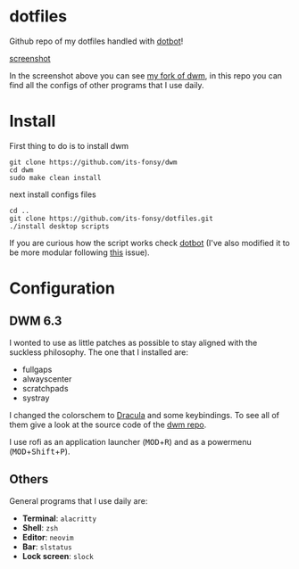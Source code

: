 # dotfiles
Github repo of my dotfiles handled with [dotbot](https://github.com/anishathalye/dotbot)!

[screenshot](screenshot.png)

In the screenshot above you can see [my fork of dwm](https://github.com/its-fonsy/dwm),
in this repo you can find all the configs of other programs that I use daily.

# Install

First thing to do is to install dwm

	git clone https://github.com/its-fonsy/dwm
	cd dwm
	sudo make clean install

next install configs files 

	cd ..
	git clone https://github.com/its-fonsy/dotfiles.git
	./install desktop scripts

If you are curious how the script works check [dotbot](https://github.com/anishathalye/dotbot)
(I've also modified it to be more modular following
[this](https://github.com/anishathalye/dotbot/pull/11#issuecomment-73082152) issue).

# Configuration

## DWM 6.3

I wonted to use as little patches as possible to stay aligned with the suckless
philosophy. The one that I installed are:

+ fullgaps
+ alwayscenter
+ scratchpads
+ systray

I changed the colorschem to [Dracula](https://draculatheme.com/) and some keybindings.
To see all of them give a look at the source code of the
[dwm repo](https://github.com/its-fonsy/dwm).

I use rofi as an application launcher (<kbd>MOD</kbd>+<kbd>R</kbd>) and
as a powermenu (<kbd>MOD</kbd>+<kbd>Shift</kbd>+<kbd>P</kbd>).

## Others

General programs that I use daily are:

+ **Terminal**: `alacritty`
+ **Shell**: `zsh`
+ **Editor**: `neovim`
+ **Bar**: `slstatus`
+ **Lock screen**: `slock`
